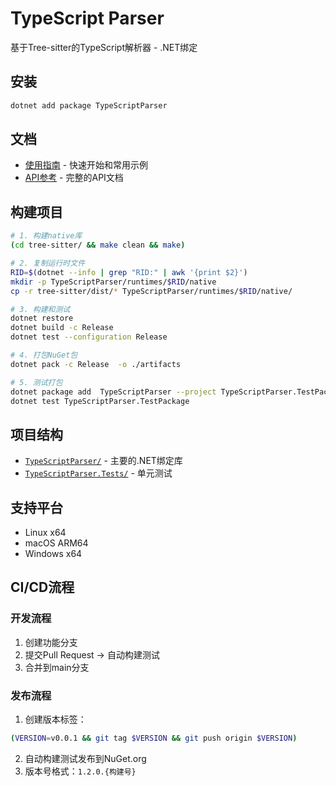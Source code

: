 # TypeScript Parser

基于Tree-sitter的TypeScript解析器 - .NET绑定

## 安装

```bash
dotnet add package TypeScriptParser
```

## 文档

- [使用指南](docs/USAGE_GUIDE.md) - 快速开始和常用示例
- [API参考](docs/API_REFERENCE.md) - 完整的API文档

## 构建项目

```bash
# 1. 构建native库
(cd tree-sitter/ && make clean && make)

# 2. 复制运行时文件
RID=$(dotnet --info | grep "RID:" | awk '{print $2}')
mkdir -p TypeScriptParser/runtimes/$RID/native
cp -r tree-sitter/dist/* TypeScriptParser/runtimes/$RID/native/

# 3. 构建和测试
dotnet restore
dotnet build -c Release
dotnet test --configuration Release 

# 4. 打包NuGet包
dotnet pack -c Release  -o ./artifacts

# 5. 测试打包
dotnet package add  TypeScriptParser --project TypeScriptParser.TestPackage/ --version 0.0.1-dev
dotnet test TypeScriptParser.TestPackage
```

## 项目结构

- [`TypeScriptParser/`](TypeScriptParser/) - 主要的.NET绑定库
- [`TypeScriptParser.Tests/`](TypeScriptParser.Tests/) - 单元测试

## 支持平台
- Linux x64
- macOS ARM64  
- Windows x64

## CI/CD流程

### 开发流程
1. 创建功能分支
2. 提交Pull Request → 自动构建测试
3. 合并到main分支

### 发布流程
1. 创建版本标签：
```bash
(VERSION=v0.0.1 && git tag $VERSION && git push origin $VERSION)
```
2. 自动构建测试发布到NuGet.org
3. 版本号格式：`1.2.0.{构建号}`
